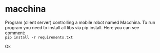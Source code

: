 # macchina
Program (client server) controlling a mobile robot named Macchina.
To run program you need to install all libs via pip install.  Here you can see comment:
<br>
``pip install -r requirements.txt``

Ok
